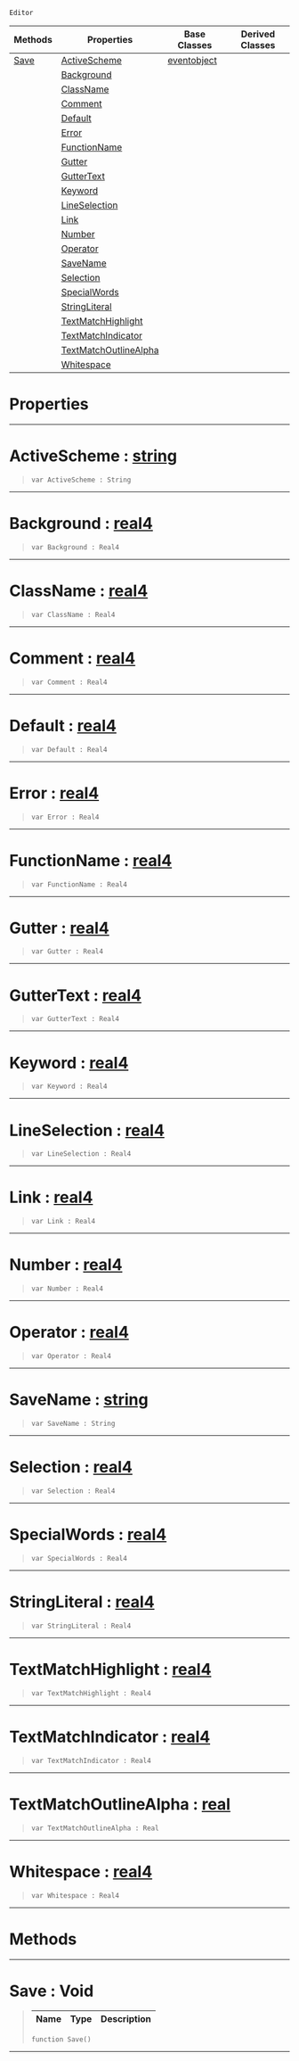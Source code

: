  `Editor`

|Methods|Properties|Base Classes|Derived Classes|
|---|---|---|---|
|[Save](colorscheme.md#save-void)|[ActiveScheme](colorscheme.md#activescheme-zilch-engine)|[eventobject](eventobject.md)| |
| |[Background](colorscheme.md#background-zilch-engine-d)| | |
| |[ClassName](colorscheme.md#classname-zilch-engine-do)| | |
| |[Comment](colorscheme.md#comment-zilch-engine-docu)| | |
| |[Default](colorscheme.md#default-zilch-engine-docu)| | |
| |[Error](colorscheme.md#error-zilch-engine-docume)| | |
| |[FunctionName](colorscheme.md#functionname-zilch-engine)| | |
| |[Gutter](colorscheme.md#gutter-zilch-engine-docum)| | |
| |[GutterText](colorscheme.md#guttertext-zilch-engine-d)| | |
| |[Keyword](colorscheme.md#keyword-zilch-engine-docu)| | |
| |[LineSelection](colorscheme.md#lineselection-zilch-engin)| | |
| |[Link](colorscheme.md#link-zilch-engine-documen)| | |
| |[Number](colorscheme.md#number-zilch-engine-docum)| | |
| |[Operator](colorscheme.md#operator-zilch-engine-doc)| | |
| |[SaveName](colorscheme.md#savename-zilch-engine-doc)| | |
| |[Selection](colorscheme.md#selection-zilch-engine-do)| | |
| |[SpecialWords](colorscheme.md#specialwords-zilch-engine)| | |
| |[StringLiteral](colorscheme.md#stringliteral-zilch-engin)| | |
| |[TextMatchHighlight](colorscheme.md#textmatchhighlight-zero)| | |
| |[TextMatchIndicator](colorscheme.md#textmatchindicator-zero)| | |
| |[TextMatchOutlineAlpha](colorscheme.md#textmatchoutlinealpha-ze)| | |
| |[Whitespace](colorscheme.md#whitespace-zilch-engine-d)| | |


 #  Properties


---  
 #  ActiveScheme : [string](../nada_base_types/string.md)

> 
> ```TS:Nada
> var ActiveScheme : String


---  
 #  Background : [real4](../nada_base_types/real4.md)

> 
> ```TS:Nada
> var Background : Real4


---  
 #  ClassName : [real4](../nada_base_types/real4.md)

> 
> ```TS:Nada
> var ClassName : Real4


---  
 #  Comment : [real4](../nada_base_types/real4.md)

> 
> ```TS:Nada
> var Comment : Real4


---  
 #  Default : [real4](../nada_base_types/real4.md)

> 
> ```TS:Nada
> var Default : Real4


---  
 #  Error : [real4](../nada_base_types/real4.md)

> 
> ```TS:Nada
> var Error : Real4


---  
 #  FunctionName : [real4](../nada_base_types/real4.md)

> 
> ```TS:Nada
> var FunctionName : Real4


---  
 #  Gutter : [real4](../nada_base_types/real4.md)

> 
> ```TS:Nada
> var Gutter : Real4


---  
 #  GutterText : [real4](../nada_base_types/real4.md)

> 
> ```TS:Nada
> var GutterText : Real4


---  
 #  Keyword : [real4](../nada_base_types/real4.md)

> 
> ```TS:Nada
> var Keyword : Real4


---  
 #  LineSelection : [real4](../nada_base_types/real4.md)

> 
> ```TS:Nada
> var LineSelection : Real4


---  
 #  Link : [real4](../nada_base_types/real4.md)

> 
> ```TS:Nada
> var Link : Real4


---  
 #  Number : [real4](../nada_base_types/real4.md)

> 
> ```TS:Nada
> var Number : Real4


---  
 #  Operator : [real4](../nada_base_types/real4.md)

> 
> ```TS:Nada
> var Operator : Real4


---  
 #  SaveName : [string](../nada_base_types/string.md)

> 
> ```TS:Nada
> var SaveName : String


---  
 #  Selection : [real4](../nada_base_types/real4.md)

> 
> ```TS:Nada
> var Selection : Real4


---  
 #  SpecialWords : [real4](../nada_base_types/real4.md)

> 
> ```TS:Nada
> var SpecialWords : Real4


---  
 #  StringLiteral : [real4](../nada_base_types/real4.md)

> 
> ```TS:Nada
> var StringLiteral : Real4


---  
 #  TextMatchHighlight : [real4](../nada_base_types/real4.md)

> 
> ```TS:Nada
> var TextMatchHighlight : Real4


---  
 #  TextMatchIndicator : [real4](../nada_base_types/real4.md)

> 
> ```TS:Nada
> var TextMatchIndicator : Real4


---  
 #  TextMatchOutlineAlpha : [real](../nada_base_types/real.md)

> 
> ```TS:Nada
> var TextMatchOutlineAlpha : Real


---  
 #  Whitespace : [real4](../nada_base_types/real4.md)

> 
> ```TS:Nada
> var Whitespace : Real4


---  
 #  Methods


---  
 #  Save : Void

> 
> |Name|Type|Description|
> |---|---|---|
> ```TS:Nada
> function Save()
> ``` 


---  
 

 